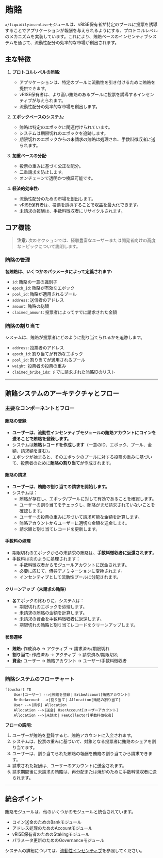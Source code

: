 # 賄賂

`x/liquidityincentive`モジュールは、vRISE保有者が特定のプールに投票を誘導することでアプリケーションが報酬を与えられるようにする、プロトコルレベルのメカニズムを実装しています。これにより、賄賂ベースのインセンティブシステムを通じて、流動性配分の効率的な市場が創出されます。

## 主な特徴

1. **プロトコルレベルの賄賂:**
   - アプリケーションは、特定のプールに流動性を引き付けるために賄賂を提供できます。
   - vRISE保有者は、より高い賄賂のあるプールに投票を誘導するインセンティブが与えられます。
   - 流動性配分の効率的な市場を創出します。

2. **エポックベースのシステム:**
   - 賄賂は特定のエポックに関連付けられています。
   - システムは期限切れのエポックを追跡します。
   - 期限切れのエポックからの未請求の賄賂は処理され、手数料徴収者に送られます。

3. **加重ベースの分配:**
   - 投票の重みに基づく公正な配分。
   - 二重請求を防止します。
   - オンチェーンで透明かつ検証可能です。

4. **経済的効率性:**
   - 流動性配分のための市場を創出します。
   - vRISE保有者は、投票を誘導することで収益を最大化できます。
   - 未請求の報酬は、手数料徴収者にリサイクルされます。

## コア機能

> **注意:** 次のセクションでは、経験豊富なユーザーまたは開発者向けの高度なトピックについて説明します。

### 賄賂の管理

**各賄賂は、いくつかのパラメータによって定義されます:**

- `id`: 賄賂の一意の識別子
- `epoch_id`: 賄賂が有効なエポック
- `pool_id`: 賄賂が適用されるプール
- `address`: 送信者のアドレス
- `amount`: 賄賂の総額
- `claimed_amount`: 投票者によってすでに請求された金額

### 賄賂の割り当て

システムは、賄賂が投票者にどのように割り当てられるかを追跡します。

- `address`: 投票者のアドレス
- `epoch_id`: 割り当てが有効なエポック
- `pool_id`: 割り当てが適用されるプール
- `weight`: 投票者の投票の重み
- `claimed_bribe_ids`: すでに請求された賄賂IDのリスト

---

## 賄賂システムのアーキテクチャとフロー

### 主要なコンポーネントとフロー

#### 賄賂の登録

- **ユーザーは、流動性インセンティブモジュールの賄賂アカウントにコインを送ることで賄賂を登録します。**
- システムは**賄賂レコードを作成します**（一意のID、エポック、プール、金額、請求額を含む）。
- エポックが始まると、そのエポックのプールに対する投票の重みに基づいて、投票者のために**賄賂の割り当て**が作成されます。

#### 賄賂の請求

- **ユーザーは、賄賂の割り当ての請求を開始します。**
- システムは：
  - 賄賂が存在し、エポック/プールに対して有効であることを確認します。
  - ユーザーの割り当てをチェックし、賄賂がまだ請求されていないことを確認します。
  - ユーザーの投票の重みに基づいて請求可能な金額を計算します。
  - 賄賂アカウントからユーザーに適切な金額を送金します。
  - 請求額と割り当てレコードを更新します。

#### 手数料の処理

- 期限切れのエポックからの未請求の賄賂は、**手数料徴収者に返還されます**。
- 手数料は次のように処理されます：
  - 手数料徴収者からモジュールアカウントに送金されます。
  - 必要に応じて、債券デノミネーションに変換されます。
  - インセンティブとして流動性プールに分配されます。

#### クリーンアップ（未請求の賄賂）

- 各エポックの終わりに、システムは：
  - 期限切れのエポックを処理します。
  - 未請求の賄賂の金額を計算します。
  - 未請求の資金を手数料徴収者に返還します。
  - 期限切れの賄賂と割り当てレコードをクリーンアップします。

#### 状態遷移

- **賄賂:** 作成済み → アクティブ → 請求済み/期限切れ
- **割り当て:** 作成済み → アクティブ → 請求済み/期限切れ
- **資金:** ユーザー → 賄賂アカウント → ユーザー/手数料徴収者

---

### 賄賂システムのフローチャート

```mermaid
flowchart TD
    User[ユーザー] -->|賄賂を登録| BribeAccount[賄賂アカウント]
    BribeAccount -->|割り当て| Allocation[賄賂の割り当て]
    User -->|請求| Allocation
    Allocation -->|送金| UserAccount[ユーザーアカウント]
    Allocation -->|未請求| FeeCollector[手数料徴収者]
```

**フローの説明:**

1. ユーザーが賄賂を登録すると、賄賂アカウントに入金されます。
2. システムは、投票の重みに基づいて、対象となる投票者に賄賂のシェアを割り当てます。
3. ユーザーは、割り当てられた賄賂の報酬を賄賂の割り当てから請求できます。
4. 請求された報酬は、ユーザーのアカウントに送金されます。
5. 請求期間後に未請求の賄賂は、再分配または焼却のために手数料徴収者に送られます。

---

## 統合ポイント

賄賂モジュールは、他のいくつかのモジュールと統合されています。

- コイン送金のためのBankモジュール
- アドレス処理のためのAccountモジュール
- vRISE保有者のためのStakingモジュール
- パラメータ更新のためのGovernanceモジュール

システムの詳細については、[流動性インセンティブ](./liquidity-incentive.md)を参照してください。
